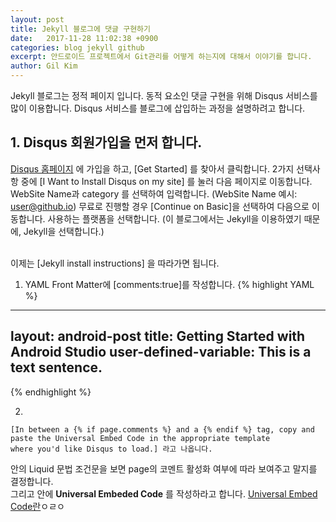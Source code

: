 ```yaml
---
layout: post
title: Jekyll 블로그에 댓글 구현하기
date:   2017-11-28 11:02:38 +0900
categories: blog jekyll github
excerpt: 안드로이드 프로젝트에서 Git관리를 어떻게 하는지에 대해서 이야기를 합니다.
author: Gil Kim
---
```

Jekyll 블로그는 정적 페이지 입니다. 동적 요소인 댓글 구현을 위해 Disqus 서비스를 많이 이용합니다.
Disqus 서비스를 블로그에 삽입하는 과정을 설명하려고 합니다.
<br>
## 1. Disqus 회원가입을 먼저 합니다.
[Disqus 홈페이지](https://disqus.com) 에 가입을 하고, [Get Started] 를 찾아서 클릭합니다.
2가지 선택사항 중에 [I Want to Install Disqus on my site] 를 눌러 다음 페이지로 이동합니다.
WebSite Name과 category 를 선택하여 입력합니다. (WebSite Name 예시: user@github.io)
무료로 진행할 경우 [Continue on Basic]을 선택하여 다음으로 이동합니다.
사용하는 플랫폼을 선택합니다. (이 블로그에서는 Jekyll을 이용하였기 때문에, Jekyll을 선택합니다.)

<br>
이제는 [Jekyll install instructions] 을 따라가면 됩니다.
<br>

1. YAML Front Matter에 [comments:true]를 작성합니다.
{% highlight YAML %}
---
layout: android-post
title: Getting Started with Android Studio
user-defined-variable: This is a text sentence.
---
{% endhighlight %}

2.
```
[In between a {% if page.comments %} and a {% endif %} tag, copy and paste the Universal Embed Code in the appropriate template
where you'd like Disqus to load.] 라고 나옵니다.
```

안의 Liquid 문법 조건문을 보면 page의 코멘트 활성화 여부에 따라 보여주고 말지를 결정합니다. <br>
그리고 안에 **Universal Embeded Code** 를 작성하라고 합니다.
[Universal Embed Code란](https://help.disqus.com/customer/portal/articles/472097-universal-embed-code)ㅇㄹㅇ
<br>
